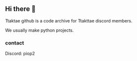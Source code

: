 ## Hi there 👋

Ttaktae github is a code archive for Ttakttae discord members.

We usually make python projects.

### contact
Discord: piop2
